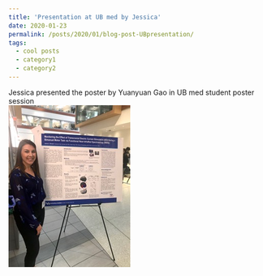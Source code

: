 ```yaml
---
title: 'Presentation at UB med by Jessica'
date: 2020-01-23
permalink: /posts/2020/01/blog-post-UBpresentation/
tags:
  - cool posts
  - category1
  - category2
---
```


Jessica presented the poster by Yuanyuan Gao in UB med student poster session<br/><img src='/images/ub-conference.jpeg'>
